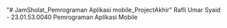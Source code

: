 "# JamSholat_Pemrograman Aplikasi mobile_ProjectAkhir" 
Rafli Umar Syaid - 23.01.53.0040
Pemrograman Aplikasi Mobile
